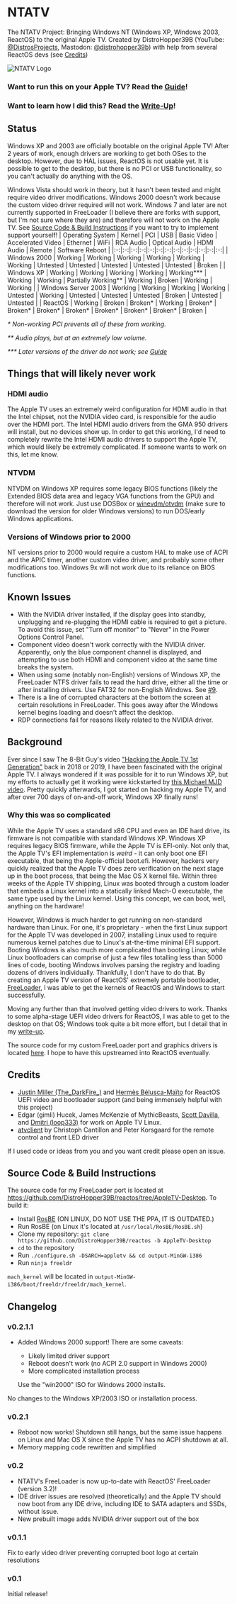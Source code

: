 # NTATV
The NTATV Project: Bringing Windows NT (Windows XP, Windows 2003, ReactOS) to the original Apple TV. Created by DistroHopper39B (YouTube: [@DistrosProjects](https://youtube.com/@DistrosProjects), Mastodon: [@distrohopper39b](https://bitbang.social/@distrohopper39b)) with help from several ReactOS devs (see [Credits](#credits))


![NTATV Logo](NTATV_Logo_256.png)

### Want to run this on your Apple TV? Read the [Guide](Docs/Guide.md)!
### Want to learn how I did this? Read the [Write-Up](Docs/Write-Up.md)!
## Status
Windows XP and 2003 are officially bootable on the original Apple TV! After 2 years of work, enough drivers are working to get both OSes to the desktop. However, due to HAL issues, ReactOS is not usable yet. It is possible to get to the desktop, but there is no PCI or USB functionality, so you can't actually do anything with the OS.

Windows Vista should work in theory, but it hasn't been tested and might require video driver modifications. Windows 2000 doesn't work because the custom video driver required will not work. Windows 7 and later are not currently supported in FreeLoader (I believe there are forks with support, but I'm not sure where they are) and therefore will not work on the Apple TV. See [Source Code & Build Instructions](#source-code--build-instructions) if you want to try to implement support yourself!
| Operating System | Kernel | PCI | USB | Basic Video | Accelerated Video | Ethernet | WiFi | RCA Audio | Optical Audio | HDMI Audio | Remote | Software Reboot |
|:-:|:-:|:-:|:-:|:-:|:-:|:-:|:-:|:-:|:-:|:-:|:-:|:-:|
| Windows 2000 | Working | Working | Working | Working | Working | Working | Untested | Untested | Untested | Untested | Untested | Broken |
| Windows XP | Working | Working | Working | Working | Working*** | Working | Working | Partially Working** | Working | Broken | Working | Working |
| Windows Server 2003 | Working | Working | Working | Working | Untested | Working | Untested | Untested | Untested | Broken | Untested | Untested |
| ReactOS | Working | Broken | Broken* | Working | Broken* | Broken* | Broken* | Broken* | Broken* | Broken* | Broken* | Broken |

*\* Non-working PCI prevents all of these from working.*

*\*\* Audio plays, but at an extremely low volume.*

*\*\*\* Later versions of the driver do not work; see [Guide](Docs/Guide.md#nvidia-graphics)*


## Things that will likely never work
### HDMI audio
The Apple TV uses an extremely weird configuration for HDMI audio in that the Intel chipset, not the NVIDIA video card, is responsible for the audio over the HDMI port. The Intel HDMI audio drivers from the GMA 950 drivers will install, but no devices show up. In order to get this working, I'd need to completely rewrite the Intel HDMI audio drivers to support the Apple TV, which would likely be extremely complicated. If someone wants to work on this, let me know.

### NTVDM
NTVDM on Windows XP requires some legacy BIOS functions (likely the Extended BIOS data area and legacy VGA functions from the GPU) and therefore will not work. Just use DOSBox or [winevdm/otvdm](https://github.com/otya128/winevdm/releases) (make sure to download the version for older Windows versions) to run DOS/early Windows applications.

### Versions of Windows prior to 2000
NT versions prior to 2000 would require a custom HAL to make use of ACPI and the APIC timer, another custom video driver, and probably some other modifications too. Windows 9x will not work due to its reliance on BIOS functions.

## Known Issues
* With the NVIDIA driver installed, if the display goes into standby, unplugging and re-plugging the HDMI cable is required to get a picture. To avoid this issue, set "Turn off monitor" to "Never" in the Power Options Control Panel.
* Component video doesn't work correctly with the NVIDIA driver. Apparently, only the blue component channel is displayed, and attempting to use both HDMI and component video at the same time breaks the system. 
* When using some (notably non-English) versions of Windows XP, the FreeLoader NTFS driver fails to read the hard drive, either all the time or after installing drivers. Use FAT32 for non-English Windows. See [#9](https://github.com/DistroHopper39B/NTATV/issues/9).
* There is a line of corrupted characters at the bottom the screen at certain resolutions in FreeLoader. This goes away after the Windows kernel begins loading and doesn't affect the desktop.
* RDP connections fail for reasons likely related to the NVIDIA driver.

## Background
Ever since I saw The 8-Bit Guy's video ["Hacking the Apple TV 1st Generation"](https://youtu.be/Q9Acyy9lGSM) back in 2018 or 2019, I have been fascinated with the original Apple TV. I always wondered if it was possible for it to run Windows XP, but my efforts to actually get it working were kickstarted by [this Michael MJD video](https://youtu.be/3rBFkwtaQbU). Pretty quickly afterwards, I got started on hacking my Apple TV, and after over 700 days of on-and-off work, Windows XP finally runs!
### Why this was so complicated
While the Apple TV uses a standard x86 CPU and even an IDE hard drive, its firmware is not compatible with standard Windows XP. Windows XP requires legacy BIOS firmware, while the Apple TV is EFI-only. Not only that, the Apple TV's EFI implementation is *weird* - it can only boot one EFI executable, that being the Apple-official boot.efi. However, hackers very quickly realized that the Apple TV does zero verification on the next stage up in the boot process, that being the Mac OS X kernel file. Within three weeks of the Apple TV shipping, Linux was booted through a custom loader that embeds a Linux kernel into a statically linked Mach-O executable, the same type used by the Linux kernel. Using this concept, we can boot, well, anything on the hardware!

However, Windows is much harder to get running on non-standard hardware than Linux. For one, it's proprietary - when the first Linux support for the Apple TV was developed in 2007, installing Linux used to require numerous kernel patches due to Linux's at-the-time minimal EFI support. Booting Windows is also much more complicated than booting Linux; while Linux bootloaders can comprise of just a few files totalling less than 5000 lines of code, booting Windows involves parsing the registry and loading dozens of drivers individually. Thankfully, I don't have to do that. By creating an Apple TV version of ReactOS' extremely portable bootloader, [FreeLoader](https://reactos.org/wiki/FreeLoader), I was able to get the kernels of ReactOS and Windows to start successfully.

Moving any further than that involved getting video drivers to work. Thanks to some alpha-stage UEFI video drivers for ReactOS, I was able to get to the desktop on that OS; Windows took quite a bit more effort, but I detail that in my [write-up](Docs/Write-Up.md). 

The source code for my custom FreeLoader port and graphics drivers is located [here](https://github.com/DistroHopper39B/reactos). I hope to have this upstreamed into ReactOS eventually.

## Credits
* [Justin Miller (The_DarkFire_)](https://github.com/DarkFire01) and [Hermès Bélusca-Maïto](https://github.com/hbelusca) for ReactOS UEFI video and bootloader support (and being immensely helpful with this project)
* Edgar (gimli) Hucek, James McKenzie of MythicBeasts, [Scott Davilla](https://github.com/davilla), and [Dmitri (loop333)](https://github.com/loop333) for work on Apple TV Linux.
* [atvclient](https://github.com/Evinyatar/atvclient) by Christoph Cantillon and Peter Korsgaard for the remote control and front LED driver

If I used code or ideas from you and you want credit please open an issue.

## Source Code & Build Instructions
The source code for my FreeLoader port is located at https://github.com/DistroHopper39B/reactos/tree/AppleTV-Desktop. To build it:
* Install [RosBE](https://reactos.org/wiki/Build_Environment) (ON LINUX, DO NOT USE THE PPA, IT IS OUTDATED.)
* Run RosBE (on Linux it's located at `/usr/local/RosBE/RosBE.sh`)
* Clone my repository: `git clone https://github.com/DistroHopper39B/reactos -b AppleTV-Desktop`
* `cd` to the repository
* Run `./configure.sh -DSARCH=appletv && cd output-MinGW-i386`
* Run `ninja freeldr`

`mach_kernel` will be located in `output-MinGW-i386/boot/freeldr/freeldr/mach_kernel`.

## Changelog
### v0.2.1.1
* Added Windows 2000 support! There are some caveats:
    * Likely limited driver support
    * Reboot doesn't work (no ACPI 2.0 support in Windows 2000)
    * More complicated installation process
    
    Use the "win2000" ISO for Windows 2000 installs.

No changes to the Windows XP/2003 ISO or installation process.

### v0.2.1
* Reboot now works! Shutdown still hangs, but the same issue happens on Linux and Mac OS X since the Apple TV has no ACPI shutdown at all.
* Memory mapping code rewritten and simplified

### v0.2
* NTATV's FreeLoader is now up-to-date with ReactOS' FreeLoader (version 3.2)!
* IDE driver issues are resolved (theoretically) and the Apple TV should now boot from any IDE drive, including IDE to SATA adapters and SSDs, without issue.
* New prebuilt image adds NVIDIA driver support out of the box

### v0.1.1 
Fix to early video driver preventing corrupted boot logo at certain resolutions

### v0.1
Initial release!
